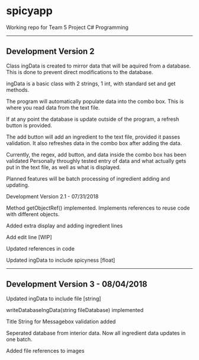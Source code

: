 # spicyapp
Working repo for Team 5 Project C# Programming

---------------------
Development Version 2
---------------------

Class ingData is created to mirror data that will be aquired from a database. This is done to prevent direct modifications to the database.

ingData is a basic class with 2 strings, 1 int, with standard set and get methods.


The program will automatically populate data into the combo box.
This is where you read data from the text file.

If at any point the database is update outside of the program, a refresh button is provided.

The add button will add an ingredient to the text file, provided it passes validation. It also refreshes data in the combo box after adding the data.


Currently, the regex, add button, and data inside the combo box has been validated
Personally throughly tested entry of data and what actually gets put in the text file, as well as what is displayed.


Planned features will be batch processing of ingredient adding and updating.


Development Version 2.1 - 07/31/2018

Method getObjectRef() implemented. Implements references to reuse code with different objects.

Added extra display and adding ingredient lines

Add edit line [WIP]

Updated references in code

Updated ingData to include spicyness [float]

----------------------------------
Development Version 3 - 08/04/2018
----------------------------------
Updated ingData to include file [string]

writeDatabaseIngData(string fileDatabase) implemented

Title String for Messagebox validation added

Seperated database from interior data. Now all ingredient data updates in one batch.

Added file references to images
